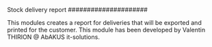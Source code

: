 Stock delivery report
#####################

This modules creates a report for deliveries that will be exported and printed for the customer.
This module has been developed by Valentin THIRION @ AbAKUS it-solutions.
